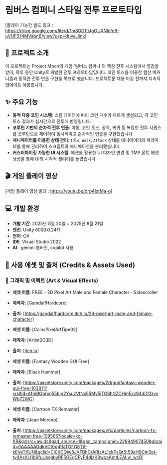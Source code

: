 # 림버스 컴퍼니 스타일 전투 프로토타입


[플레이 가능한 빌드 링크 : https://drive.google.com/file/d/1m8GG1tiJgOUXNlcfn9-uVUF574MVabnB/view?usp=drive_link]

## 📝 프로젝트 소개

이 프로젝트는 Project Moon의 게임 '림버스 컴퍼니'의 핵심 전투 시스템에서 영감을 받아, 하루 동안 Unity로 개발한 전투 프로토타입입니다. 코인 토스를 이용한 합산 메커니즘과 동적인 전투 연출 구현을 목표로 했습니다.
프로젝트문 채용 마감 전까지 지속적 업데이트 예정입니다.


## ✨ 주요 기능

-   **동적 다중 코인 시스템**: 스킬 데이터에 따라 코인 개수가 다르게 생성되고, 각 코인 토스 결과가 실시간으로 전투에 반영됩니다.
-   **코루틴 기반의 순차적 전투 연출**: 이동, 코인 토스, 공격, 복귀 등 복잡한 전투 시퀀스를 코루틴으로 제어하여 동시적이고 순차적인 연출을 구현했습니다.
-   **애니메이터를 이용한 상태 관리**: `Idle`, `Walk`, `Attack` 상태를 애니메이터와 파라미터를 통해 관리하여 스크립트와 애니메이션을 분리했습니다.
-   **커스터마이징 가능한 UI 시스템**: 에셋을 활용한 UI 디자인 변경 및 TMP 폰트 에셋 생성을 통해 UI의 시각적 퀄리티를 높였습니다.

## 🎬 게임 플레이 영상

[게임 플레이 영상 링크 : https://youtu.be/drp4IxtMa-o]

## 💻 개발 환경

-   **개발 기간**: 2025년 8월 20일 ~ 2025년 8월 21일
-   **엔진**: Unity 6000.0.24f1
-   **언어**: C#
-   **IDE**: Visual Studio 2022
-   **AI**  : gemini 웹버전, copilot 사용

  
## 📜 사용 에셋 및 출처 (Credits & Assets Used)
### 🎨 그래픽 및 이펙트 (Art & Visual Effects)

-   **에셋 이름**: FREE - 2D Pixel Art Male and Female Character - Sidescroller
-   **제작자**: [GamdalfHardcore]
-   **출처**: [https://gandalfhardcore.itch.io/2d-pixel-art-male-and-female-character]

-   **에셋 이름**: [CoinsPixelArtTipe02]
-   **제작자**: [Artist2D3D]
-   **출처**: [[itch.io](https://artist2d3d.itch.io/pixelartcoinspack2dgoldsilverbronzecoinsforgames)]

-   **에셋 이름**: [Fantasy Wooden GUI  Free]
-   **제작자**: [Black Hammer]
-   **출처**: [https://assetstore.unity.com/packages/2d/gui/fantasy-wooden-gui-free-103811?srsltid=AfmBOorxq55bip2YsuzVtNx55My5iTG8hGZCHmExz94dDf3rvvWb72WC]

-   **에셋 이름**: [Cartoon FX Remaster]
-   **제작자**: [Jean Moreno]
-   **출처**: [https://assetstore.unity.com/packages/vfx/particles/cartoon-fx-remaster-free-109565?locale=ko-KR&gclsrc=aw.ds&gad_source=1&gad_campaignid=22894907450&gbraid=0AAAAADdkVOt0o4tfaTOFG6TK-kEVeTKUN&gclid=Cj0KCQjw5JXFBhCrARIsAL1ckPsQrSt59aHSCm3et-ty4AsKLl1b6fuUssgbyRF5GEgCFyP4djzK8woaAmtLEALw_wcB]


